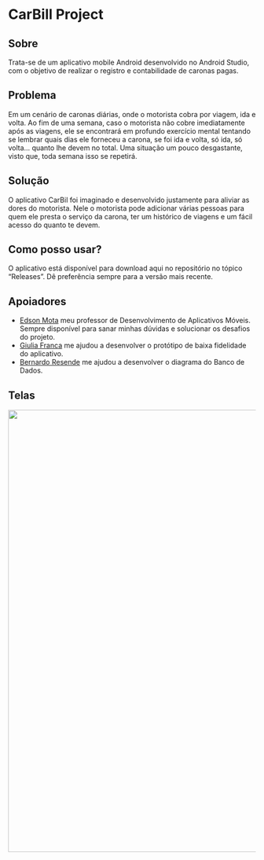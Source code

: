 
# CarBill Project
## Sobre
Trata-se de um aplicativo mobile Android desenvolvido no Android Studio, com o objetivo de realizar o registro e contabilidade de caronas pagas.
## Problema
Em um cenário de caronas diárias, onde o motorista cobra por viagem, ida e volta. Ao fim de uma semana, caso o motorista não cobre imediatamente após as viagens, ele se encontrará em profundo exercício mental tentando se lembrar quais dias ele forneceu a carona, se foi ida e volta, só ida, só volta… quanto lhe devem no total. Uma situação um pouco desgastante, visto que, toda semana isso se repetirá. 
## Solução
O aplicativo CarBil foi imaginado e desenvolvido justamente para aliviar as dores do motorista. Nele o motorista pode adicionar várias pessoas para quem ele presta o serviço da carona, ter um histórico de viagens e um fácil acesso do quanto te devem.
## Como posso usar?
O aplicativo está disponível para download aqui no repositório no tópico “Releases”. 
Dê preferência sempre para a versão mais recente.
## Apoiadores
* [Edson Mota](https://github.com/edsonmottac) meu professor de Desenvolvimento de Aplicativos Móveis. Sempre disponível para sanar minhas dúvidas e solucionar os desafios do projeto.
* [Giulia Franca](https://github.com/giuliafranca) me ajudou a desenvolver o protótipo de baixa fidelidade do aplicativo.
* [Bernardo Resende](https://github.com/BernardoSResende) me ajudou a desenvolver o diagrama do Banco de Dados.
## Telas
<div align="center">
<img src="https://user-images.githubusercontent.com/90232353/235268551-0939952b-5caa-4f6e-ba03-16a47207f9bc.JPG" width = "900px"/>
</div>
